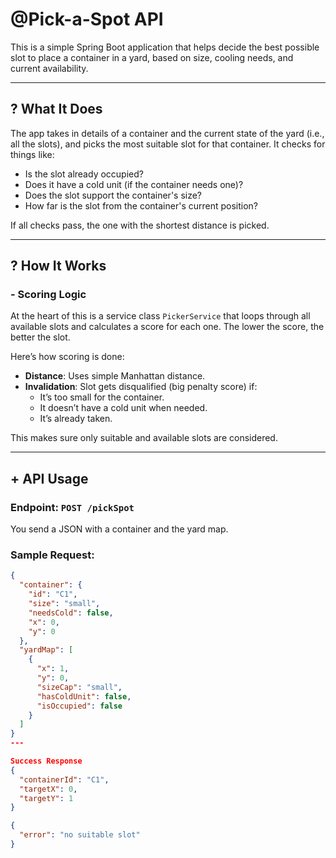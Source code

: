 # @Pick-a-Spot API

This is a simple Spring Boot application that helps decide the best possible slot to place a container in a yard, based on size, cooling needs, and current availability.

---

## ? What It Does

The app takes in details of a container and the current state of the yard (i.e., all the slots), and picks the most suitable slot for that container. It checks for things like:

- Is the slot already occupied?
- Does it have a cold unit (if the container needs one)?
- Does the slot support the container's size?
- How far is the slot from the container's current position?

If all checks pass, the one with the shortest distance is picked.

---

## ? How It Works

### - Scoring Logic

At the heart of this is a service class `PickerService` that loops through all available slots and calculates a score for each one. The lower the score, the better the slot.

Here’s how scoring is done:

- **Distance**: Uses simple Manhattan distance.
- **Invalidation**: Slot gets disqualified (big penalty score) if:
    - It’s too small for the container.
    - It doesn’t have a cold unit when needed.
    - It’s already taken.

This makes sure only suitable and available slots are considered.

---

## + API Usage

### Endpoint: `POST /pickSpot`

You send a JSON with a container and the yard map.

### Sample Request:
```json
{
  "container": {
    "id": "C1",
    "size": "small",
    "needsCold": false,
    "x": 0,
    "y": 0
  },
  "yardMap": [
    {
      "x": 1,
      "y": 0,
      "sizeCap": "small",
      "hasColdUnit": false,
      "isOccupied": false
    }
  ]
}
---

Success Response
{
  "containerId": "C1",
  "targetX": 0,
  "targetY": 1
}

{
  "error": "no suitable slot"
}



